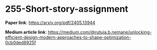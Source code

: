 # 255-Short-story-assignment

**Paper link**: https://arxiv.org/pdf/2405.13944


**Medium article link**: https://medium.com/@rutuja.b.nemane/unlocking-efficient-design-modern-approaches-to-shape-optimization-0cb0ded8925f

